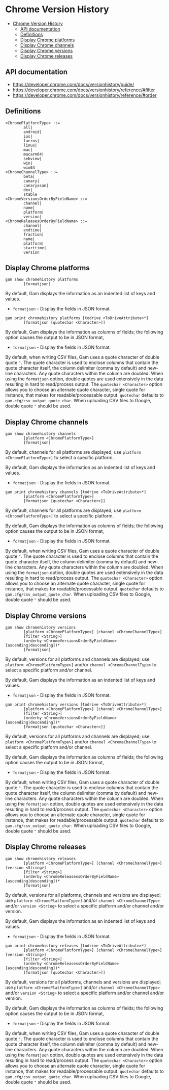 # Chrome Version History

- [Chrome Version History](#chrome-version-history)
  - [API documentation](#api-documentation)
  - [Definitions](#definitions)
  - [Display Chrome platforms](#display-chrome-platforms)
  - [Display Chrome channels](#display-chrome-channels)
  - [Display Chrome versions](#display-chrome-versions)
  - [Display Chrome releases](#display-chrome-releases)

## API documentation

* https://developer.chrome.com/docs/versionhistory/guide/
* https://developer.chrome.com/docs/versionhistory/reference/#filter
* https://developer.chrome.com/docs/versionhistory/reference/#order

## Definitions
```
<ChromePlatfornType> ::=
        all|
        android|
        ios|
        lacros|
        linux|
        mac|
        macarm64|
        sebview|
        win|
        win64
<ChromeChannelType> ::=
        beta|
        canary|
        canaryasan|
        dev|
        stable
<ChromeVersionsOrderByFieldName> ::=
        channel|
        name|
        platform|
        version|
<ChromeReleasesOrderByFieldName> ::= 
        channel|
        endtime|
        fraction|
        name|
        platform|
        starttime|
        version
```
## Display Chrome platforms
```
gam show chromehistory platforms
        [formatjson]
```

By default, Gam displays the information as an indented list of keys and values.
* `formatjson` - Display the fields in JSON format.

```
gam print chromehistory platforms [todrive <ToDriveAttribute>*]
        [formatjson [quotechar <Character>]]
```
By default, Gam displays the information as columns of fields; the following option causes the output to be in JSON format,
* `formatjson` - Display the fields in JSON format.

By default, when writing CSV files, Gam uses a quote character of double quote `"`. The quote character is used to enclose columns that contain
the quote character itself, the column delimiter (comma by default) and new-line characters. Any quote characters within the column are doubled.
When using the `formatjson` option, double quotes are used extensively in the data resulting in hard to read/process output.
The `quotechar <Character>` option allows you to choose an alternate quote character, single quote for instance, that makes for readable/processable output.
`quotechar` defaults to `gam.cfg/csv_output_quote_char`. When uploading CSV files to Google, double quote `"` should be used.

## Display Chrome channels
```
gam show chromehistory channels
        [platform <ChromePlatformType>]
        [formatjson]
```

By default, channels for all platforms are displayed; use `platform <ChromePlatformType>]`
to select a specific platform.

By default, Gam displays the information as an indented list of keys and values.
* `formatjson` - Display the fields in JSON format.

```
gam print chromehistory channels [todrive <ToDriveAttribute>*]
        [platform <ChromePlatformType>]
        [formatjson [quotechar <Character>]]
```
By default, channels for all platforms are displayed; use `platform <ChromePlatformType>]`
to select a specific platform.

By default, Gam displays the information as columns of fields; the following option causes the output to be in JSON format,
* `formatjson` - Display the fields in JSON format.

By default, when writing CSV files, Gam uses a quote character of double quote `"`. The quote character is used to enclose columns that contain
the quote character itself, the column delimiter (comma by default) and new-line characters. Any quote characters within the column are doubled.
When using the `formatjson` option, double quotes are used extensively in the data resulting in hard to read/process output.
The `quotechar <Character>` option allows you to choose an alternate quote character, single quote for instance, that makes for readable/processable output.
`quotechar` defaults to `gam.cfg/csv_output_quote_char`. When uploading CSV files to Google, double quote `"` should be used.

## Display Chrome versions
```
gam show chromehistory versions
        [platform <ChromePlatformType>] [channel <ChromeChannelType>]
        [filter <String>]
        (orderby <ChromeVersionsOrderByFieldName> [ascending|descending])*
        [formatjson]
```
By default, versions for all platforms and channels are displayed; use `platform <ChromePlatformType>]`
and/or `channel <ChromeChannelType>` to select a specific platform and/or channel.

By default, Gam displays the information as an indented list of keys and values.
* `formatjson` - Display the fields in JSON format.

```
gam print chromehistory versions [todrive <ToDriveAttribute>*]
        [platform <ChromePlatformType>] [channel <ChromeChannelType>]
        [filter <String>]
        (orderby <ChromeVersionsOrderByFieldName> [ascending|descending])*
        [formatjson [quotechar <Character>]]
```
By default, versions for all platforms and channels are displayed; use `platform <ChromePlatformType>]`
and/or `channel <ChromeChannelType>` to select a specific platform and/or channel.

By default, Gam displays the information as columns of fields; the following option causes the output to be in JSON format,
* `formatjson` - Display the fields in JSON format.

By default, when writing CSV files, Gam uses a quote character of double quote `"`. The quote character is used to enclose columns that contain
the quote character itself, the column delimiter (comma by default) and new-line characters. Any quote characters within the column are doubled.
When using the `formatjson` option, double quotes are used extensively in the data resulting in hard to read/process output.
The `quotechar <Character>` option allows you to choose an alternate quote character, single quote for instance, that makes for readable/processable output.
`quotechar` defaults to `gam.cfg/csv_output_quote_char`. When uploading CSV files to Google, double quote `"` should be used.

## Display Chrome releases
```
gam show chromehistory releases
        [platform <ChromePlatformType>] [channel <ChromeChannelType>] [version <String>]
        [filter <String>]
        (orderby <ChromeReleasessOrderByFieldName> [ascending|descending])*
        [formatjson]
```
By default, versions for all platforms, channels and versions are displayed; use `platform <ChromePlatformType>]`
and/or `channel <ChromeChannelType>` and/or `version <String>` to select a specific platform and/or channel and/or version.

By default, Gam displays the information as an indented list of keys and values.
* `formatjson` - Display the fields in JSON format.

```
gam print chromehistory releases [todrive <ToDriveAttribute>*]
        [platform <ChromePlatformType>] [channel <ChromeChannelType>] [version <String>]
        [filter <String>]
        (orderby <ChromeReleasessOrderByFieldName> [ascending|descending])*
        [formatjson [quotechar <Character>]]
```
By default, versions for all platforms, channels and versions are displayed; use `platform <ChromePlatformType>]`
and/or `channel <ChromeChannelType>` and/or `version <String>` to select a specific platform and/or channel and/or version.

By default, Gam displays the information as columns of fields; the following option causes the output to be in JSON format,
* `formatjson` - Display the fields in JSON format.

By default, when writing CSV files, Gam uses a quote character of double quote `"`. The quote character is used to enclose columns that contain
the quote character itself, the column delimiter (comma by default) and new-line characters. Any quote characters within the column are doubled.
When using the `formatjson` option, double quotes are used extensively in the data resulting in hard to read/process output.
The `quotechar <Character>` option allows you to choose an alternate quote character, single quote for instance, that makes for readable/processable output.
`quotechar` defaults to `gam.cfg/csv_output_quote_char`. When uploading CSV files to Google, double quote `"` should be used.
